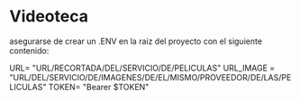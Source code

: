 # Videoteca

asegurarse de crear un .ENV en la raiz del proyecto con el siguiente contenido:


URL= "URL/RECORTADA/DEL/SERVICIO/DE/PELICULAS"
URL_IMAGE = "URL/DEL/SERVICIO/DE/IMAGENES/DE/EL/MISMO/PROVEEDOR/DE/LAS/PELICULAS"
TOKEN= "Bearer $TOKEN"



